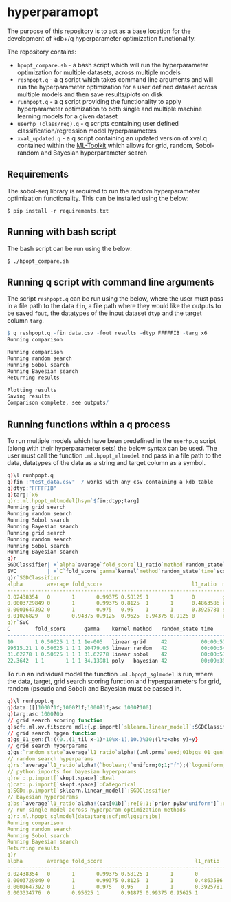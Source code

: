 # hyperparamopt

The purpose of this repository is to act as a base location for the development of kdb+/q hyperparameter optimization functionality.

The repository contains:
- `hpopt_compare.sh` - a bash script which will run the hyperparameter optimization for multiple datasets, across multiple models
- `reshpopt.q` - a q script which takes command line arguments and will run the hyperparameter optimization for a user defined dataset across multiple models and then save results/plots on disk
- `runhpopt.q` - a q script providing the functionality to apply hyperparameter optimization to both single and multiple machine learning models for a given dataset
- `userhp_(class/reg).q` - q scripts containing user defined classification/regression model hyperparameters
- `xval_updated.q` - a q script containing an updated version of xval.q contained within the [ML-Toolkit](https://github.com/kxsystems/ml) which allows for grid, random, Sobol-random and Bayesian hyperparameter search

## Requirements

The sobol-seq library is required to run the random hyperparameter optimization functionality. This can be installed using the below:

```
$ pip install -r requirements.txt
```

## Running with bash script

The bash script can be run using the below:

```
$ ./hpopt_compare.sh
```

## Running q script with command line arguments

The script `reshpopt.q` can be run using the below, where the user must pass in a file path to the data `fin`, a file path where they would like the outputs to be saved `fout`, the datatypes of the input dataset `dtyp` and the target column `targ`.

```q
$ q reshpopt.q -fin data.csv -fout results -dtyp FFFFFIB -targ x6
Running comparison

Running comparison
Running random search
Running Sobol search
Running Bayesian search
Returning results

Plotting results
Saving results
Comparison complete, see outputs/
```

## Running functions within a q process

To run multiple models which have been predefined in the `userhp.q` script (along with their hyperparameter sets) the below syntax can be used. The user must call the function `.ml.hpopt_mltmodel` and pass in a file path to the data, datatypes of the data as a string and target column as a symbol.

```q
q)\l runhpopt.q
q)fin :"test_data.csv"  / works with any csv containing a kdb table
q)dtyp:"FFFFFIB"
q)targ:`x6
q)r:.ml.hpopt_mltmodel[hsym`$fin;dtyp;targ]
Running grid search
Running random search
Running Sobol search
Running Bayesian search
Running grid search
Running random search
Running Sobol search
Running Bayesian search
q)r
SGDClassifier| +`alpha`average`fold_score`l1_ratio`method`random_state`time`score!(0.02438354 0.0003729849..
SVC          | +`C`fold_score`gamma`kernel`method`random_state`time`score!(10 99515.21 31.62278 22.3642;(1..
q)r`SGDClassifier
alpha        average fold_score                             l1_ratio  method   random_state time         score
--------------------------------------------------------------------------------------------------------------
0.02438354   0       1       0.99375 0.58125 1       1      0         grid     42           00:00:22.299 1
0.0003729849 0       1       0.99375 0.8125  1       1      0.4863586 random   42           00:00:18.706 1
0.0001647392 0       1       0.975   0.95    1       1      0.3925781 sobol    42           00:00:18.766 1
0.01026829   0       0.94375 0.9125  0.9625  0.94375 0.9125 0         bayesian 42           00:04:23.630 0.99
q)r`SVC
C        fold_score      gamma    kernel method   random_state time         score
---------------------------------------------------------------------------------
10       1 0.50625 1 1 1 1e-005   linear grid     42           00:00:57.699 1
99515.21 1 0.50625 1 1 1 20479.05 linear random   42           00:00:54.959 1
31.62278 1 0.50625 1 1 1 31.62278 linear sobol    42           00:00:57.005 1
22.3642  1 1       1 1 1 34.13981 poly   bayesian 42           00:09:39.074 1
```

To run an individual model the function `.ml.hpopt_sglmodel` is run, where the data, target, grid search scoring function and hyperparameters for grid, random (pseudo and Sobol) and Bayesian must be passed in.

```q
q)\l runhpopt.q
q)data:([]1000?1f;1000?1f;1000?1f;asc 1000?100)
q)targ:asc 1000?0b
// grid search scoring function
q)scf:.ml.xv.fitscore mdl:{.p.import[`sklearn.linear_model]`:SGDClassifier}
// grid search hpgen function
q)gs_01_gen:{l:((0.,(1_til x-1)*10%x-1),10.)%10;(l*z+abs y)+y}
// grid search hyperparams
q)gs:`random_state`average`l1_ratio`alpha!(.ml.prms`seed;01b;gs_01_gen[16;0;1];xexp[10]gs_01_gen[32;-5;2])
// random search hyperparams
q)rs:`average`l1_ratio`alpha!(`boolean;(`uniform;0;1;"f");(`loguniform;-5;2;"f"))
// python imports for bayesian hyperparams
q)re :.p.import[`skopt.space]`:Real
q)cat:.p.import[`skopt.space]`:Categorical
q)SGD:.p.import[`sklearn.linear_model]`:SGDClassifier
// bayesian hyperparams
q)bs:`average`l1_ratio`alpha!(cat[01b]`;re[0;1;`prior pykw"uniform"]`;re[1e-005;1e+010;`prior pykw"log-uniform"]`)
// run single model across hyperparam optimization methods
q)r:.ml.hpopt_sglmodel[data;targ;scf;mdl;gs;rs;bs]
Running comparison
Running random search
Running Sobol search
Running Bayesian search
Returning results
q)r
alpha        average fold_score                              l1_ratio  method   random_state time         score
---------------------------------------------------------------------------------------------------------------
0.02438354   0       1       0.99375 0.58125 1       1       0         grid     42           00:00:21.533 1
0.0003729849 0       1       0.99375 0.8125  1       1       0.4863586 random   42           00:00:19.005 1
0.0001647392 0       1       0.975   0.95    1       1       0.3925781 sobol    42           00:00:18.611 1
0.003334776  0       0.95625 1       0.91875 0.99375 0.95625 1         bayesian 42           00:04:14.004 0.98
```